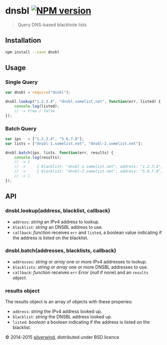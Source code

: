 # dnsbl [![NPM version](https://img.shields.io/npm/v/dnsbl.svg?style=flat)](https://www.npmjs.org/package/dnsbl)
> Query DNS-based blackhole lists

## Installation
```bash
npm install --save dnsbl
```

## Usage
### Single Query
```js
var dnsbl = require("dnsbl");

dnsbl.lookup("1.2.3.4", "dnsbl.somelist.net", function(err, listed) {
    console.log(listed);
    // -> true / false
});
```
### Batch Query
```js
var ips   = ["1.2.3.4", "5.6.7.8"];
var lists = ["dnsbl-1.somelist.net", "dnsbl-2.somelist.net"];

dnsbl.batch(ips, lists, function(err, results) {
    console.log(results);
    // -> [
    // ->     { blacklist: "dnsbl-1.somelist.net", address: "1.2.3.4", listed: true  },
    // ->     { blacklist: "dnsbl-2.somelist.net", address: "5.6.7.8", listed: false }
    // -> ]
});
```

## API
### dnsbl.lookup(address, blacklist, callback)
- `address`: *string* an IPv4 address to lookup.
- `blacklist`: *string* an DNSBL address to use.
- `callback`: *function* receives `err` and `listed`, a boolean value indicating if the address is listed on the blacklist.

### dnsbl.batch(addresses, blacklists, callback)
- `addresses`: *string* or *array* one or more IPv4 addresses to lookup.
- `blacklists`: *string* or *array* one or more DNSBL addresses to use.
- `callback`: *function* receives `err` *Error* (*null* if none) and an `results` *object*.

### results object
The results object is an array of objects with these properies:
- `address`: *string* the IPv4 address looked up.
- `blacklist`: *string* the DNSBL address looked up.
- `listed`: *boolean* a boolean indicating if the address is listed on the blacklist.

© 2014-2015 [silverwind](https://github.com/silverwind), distributed under BSD licence
